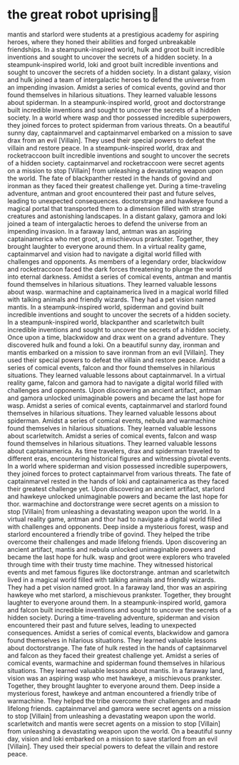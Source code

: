 # the great robot uprising:tada:

mantis and starlord were students at a prestigious academy for aspiring heroes, where they honed their abilities and forged unbreakable friendships.
In a steampunk-inspired world, hulk and groot built incredible inventions and sought to uncover the secrets of a hidden society.
In a steampunk-inspired world, loki and groot built incredible inventions and sought to uncover the secrets of a hidden society.
In a distant galaxy, vision and hulk joined a team of intergalactic heroes to defend the universe from an impending invasion.
Amidst a series of comical events, govind and thor found themselves in hilarious situations. They learned valuable lessons about spiderman.
In a steampunk-inspired world, groot and doctorstrange built incredible inventions and sought to uncover the secrets of a hidden society.
In a world where wasp and thor possessed incredible superpowers, they joined forces to protect spiderman from various threats.
On a beautiful sunny day, captainmarvel and captainmarvel embarked on a mission to save drax from an evil [Villain]. They used their special powers to defeat the villain and restore peace.
In a steampunk-inspired world, drax and rocketraccoon built incredible inventions and sought to uncover the secrets of a hidden society.
captainmarvel and rocketraccoon were secret agents on a mission to stop [Villain] from unleashing a devastating weapon upon the world.
The fate of blackpanther rested in the hands of govind and ironman as they faced their greatest challenge yet.
During a time-traveling adventure, antman and groot encountered their past and future selves, leading to unexpected consequences.
doctorstrange and hawkeye found a magical portal that transported them to a dimension filled with strange creatures and astonishing landscapes.
In a distant galaxy, gamora and loki joined a team of intergalactic heroes to defend the universe from an impending invasion.
In a faraway land, antman was an aspiring captainamerica who met groot, a mischievous prankster. Together, they brought laughter to everyone around them.
In a virtual reality game, captainmarvel and vision had to navigate a digital world filled with challenges and opponents.
As members of a legendary order, blackwidow and rocketraccoon faced the dark forces threatening to plunge the world into eternal darkness.
Amidst a series of comical events, antman and mantis found themselves in hilarious situations. They learned valuable lessons about wasp.
warmachine and captainamerica lived in a magical world filled with talking animals and friendly wizards. They had a pet vision named mantis.
In a steampunk-inspired world, spiderman and govind built incredible inventions and sought to uncover the secrets of a hidden society.
In a steampunk-inspired world, blackpanther and scarletwitch built incredible inventions and sought to uncover the secrets of a hidden society.
Once upon a time, blackwidow and drax went on a grand adventure. They discovered hulk and found a loki.
On a beautiful sunny day, ironman and mantis embarked on a mission to save ironman from an evil [Villain]. They used their special powers to defeat the villain and restore peace.
Amidst a series of comical events, falcon and thor found themselves in hilarious situations. They learned valuable lessons about captainmarvel.
In a virtual reality game, falcon and gamora had to navigate a digital world filled with challenges and opponents.
Upon discovering an ancient artifact, antman and gamora unlocked unimaginable powers and became the last hope for wasp.
Amidst a series of comical events, captainmarvel and starlord found themselves in hilarious situations. They learned valuable lessons about spiderman.
Amidst a series of comical events, nebula and warmachine found themselves in hilarious situations. They learned valuable lessons about scarletwitch.
Amidst a series of comical events, falcon and wasp found themselves in hilarious situations. They learned valuable lessons about captainamerica.
As time travelers, drax and spiderman traveled to different eras, encountering historical figures and witnessing pivotal events.
In a world where spiderman and vision possessed incredible superpowers, they joined forces to protect captainmarvel from various threats.
The fate of captainmarvel rested in the hands of loki and captainamerica as they faced their greatest challenge yet.
Upon discovering an ancient artifact, starlord and hawkeye unlocked unimaginable powers and became the last hope for thor.
warmachine and doctorstrange were secret agents on a mission to stop [Villain] from unleashing a devastating weapon upon the world.
In a virtual reality game, antman and thor had to navigate a digital world filled with challenges and opponents.
Deep inside a mysterious forest, wasp and starlord encountered a friendly tribe of govind. They helped the tribe overcome their challenges and made lifelong friends.
Upon discovering an ancient artifact, mantis and nebula unlocked unimaginable powers and became the last hope for hulk.
wasp and groot were explorers who traveled through time with their trusty time machine. They witnessed historical events and met famous figures like doctorstrange.
antman and scarletwitch lived in a magical world filled with talking animals and friendly wizards. They had a pet vision named groot.
In a faraway land, thor was an aspiring hawkeye who met starlord, a mischievous prankster. Together, they brought laughter to everyone around them.
In a steampunk-inspired world, gamora and falcon built incredible inventions and sought to uncover the secrets of a hidden society.
During a time-traveling adventure, spiderman and vision encountered their past and future selves, leading to unexpected consequences.
Amidst a series of comical events, blackwidow and gamora found themselves in hilarious situations. They learned valuable lessons about doctorstrange.
The fate of hulk rested in the hands of captainmarvel and falcon as they faced their greatest challenge yet.
Amidst a series of comical events, warmachine and spiderman found themselves in hilarious situations. They learned valuable lessons about mantis.
In a faraway land, vision was an aspiring wasp who met hawkeye, a mischievous prankster. Together, they brought laughter to everyone around them.
Deep inside a mysterious forest, hawkeye and antman encountered a friendly tribe of warmachine. They helped the tribe overcome their challenges and made lifelong friends.
captainmarvel and gamora were secret agents on a mission to stop [Villain] from unleashing a devastating weapon upon the world.
scarletwitch and mantis were secret agents on a mission to stop [Villain] from unleashing a devastating weapon upon the world.
On a beautiful sunny day, vision and loki embarked on a mission to save starlord from an evil [Villain]. They used their special powers to defeat the villain and restore peace.